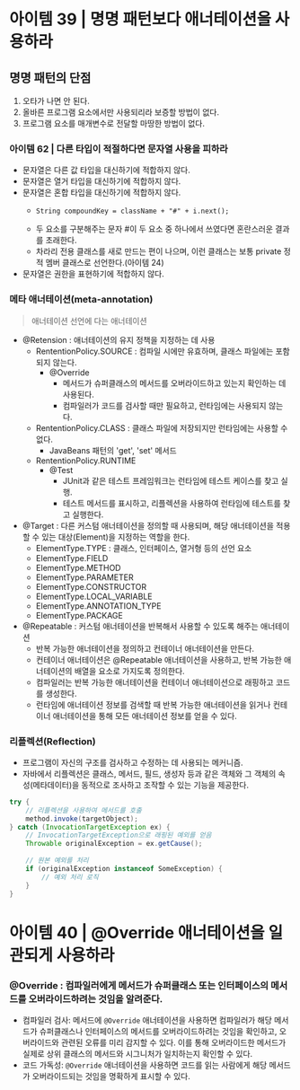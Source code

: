 # 아이템 39 | 명명 패턴보다 애너테이션을 사용하라
## 명명 패턴의 단점
1. 오타가 나면 안 된다.
2. 올바른 프로그램 요소에서만 사용되리라 보증할 방법이 없다.
3. 프로그램 요소를 매개변수로 전달할 마땅한 방법이 없다.

### 아이템 62 | 다른 타입이 적절하다면 문자열 사용을 피하라
- 문자열은 다른 값 타입을 대신하기에 적합하지 않다.
- 문자열은 열거 타입을 대신하기에 적합하지 않다.
- 문자열은 혼합 타입을 대신하기에 적합하지 않다.
    - ```
      String compoundKey = className + "#" + i.next();
      ```
    - 두 요소를 구분해주는 문자 #이 두 요소 중 하나에서 쓰였다면 혼란스러운 결과를 초래한다.
    - 차라리 전용 클래스를 새로 만드는 편이 나으며, 이런 클래스는 보통 private 정적 멤버 클래스로 선언한다.(아이템 24)
- 문자열은 권한을 표현하기에 적합하지 않다.

### 메타 애너테이션(meta-annotation)
> 애너테이션 선언에 다는 애너테이션

- @Retension : 애너테이션의 유지 정책을 지정하는 데 사용
  - RententionPolicy.SOURCE : 컴파일 시에만 유효하며, 클래스 파일에는 포함되지 않는다.
    - @Override
      - 메서드가 슈퍼클래스의 메서드를 오버라이드하고 있는지 확인하는 데 사용된다.
      - 컴파일러가 코드를 검사할 때만 필요하고, 런타임에는 사용되지 않는다.
  - RententionPolicy.CLASS : 클래스 파일에 저장되지만 런타임에는 사용할 수 없다.
    - JavaBeans 패턴의 'get', 'set' 메서드
  - RententionPolicy.RUNTIME
    - @Test
      - JUnit과 같은 테스트 프레임워크는 런타임에 테스트 케이스를 찾고 실행.
      - 테스트 메서드를 표시하고, 리플렉션을 사용하여 런타임에 테스트를 찾고 실행한다.
- @Target : 다른 커스텀 애너테이션을 정의할 때 사용되며, 해당 애너테이션을 적용할 수 있는 대상(Element)을 지정하는 역할을 한다.
  - ElementType.TYPE : 클래스, 인터페이스, 열거형 등의 선언 요소
  - ElementType.FIELD
  - ElementType.METHOD
  - ElementType.PARAMETER
  - ElementType.CONSTRUCTOR
  - ElementType.LOCAL_VARIABLE
  - ElementType.ANNOTATION_TYPE
  - ElementType.PACKAGE
- @Repeatable : 커스텀 애너테이션을 반복해서 사용할 수 있도록 해주는 애너테이션
  - 반복 가능한 애너테이션을 정의하고 컨테이너 애너테이션을 만든다.
  - 컨테이너 애너테이션은 @Repeatable 애너테이션을 사용하고, 반복 가능한 애너테이션의 배열을 요소로 가지도록 정의한다.
  - 컴파일러는 반복 가능한 애너테이션을 컨테이너 애너테이션으로 래핑하고 코드를 생성한다.
  - 런타임에 애너테이션 정보를 검색할 때 반복 가능한 애너테이션을 읽거나 컨테이너 애너테이션을 통해 모든 애너테이션 정보를 얻을 수 있다.

### 리플렉션(Reflection)
- 프로그램이 자신의 구조를 검사하고 수정하는 데 사용되는 메커니즘.
- 자바에서 리플렉션은 클래스, 메서드, 필드, 생성자 등과 같은 객체와 그 객체의 속성(메타데이터)을 동적으로 조사하고 조작할 수 있는 기능을 제공한다.
```java
try {
    // 리플렉션을 사용하여 메서드를 호출
    method.invoke(targetObject);
} catch (InvocationTargetException ex) {
    // InvocationTargetException으로 래핑된 예외를 얻음
    Throwable originalException = ex.getCause();
    
    // 원본 예외를 처리
    if (originalException instanceof SomeException) {
        // 예외 처리 로직
    }
}
```

# 아이템 40 | @Override 애너테이션을 일관되게 사용하라
### @Override : 컴파일러에게 메서드가 슈퍼클래스 또는 인터페이스의 메서드를 오버라이드하려는 것임을 알려준다.
- 컴파일러 검사: 메서드에 `@Override` 애너테이션을 사용하면 컴파일러가 해당 메서드가 슈퍼클래스나 인터페이스의 메서드를 오버라이드하려는 것임을 확인하고, 오버라이드와 관련된 오류를 미리 감지할 수 있다. 이를 통해 오버라이드한 메서드가 실제로 상위 클래스의 메서드와 시그니처가 일치하는지 확인할 수 있다.
- 코드 가독성: `@Override` 애너테이션을 사용하면 코드를 읽는 사람에게 해당 메서드가 오버라이드되는 것임을 명확하게 표시할 수 있다.
